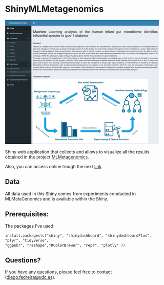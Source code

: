 # ShinyMLMetagenomics

![alt text](https://github.com/DiegoFE94/ShinyMLMetagenomics/blob/main/MLMetaGenomics.png)

Shiny web application that collects and allows to visualize all the results obtained in the project [MLMetagenomics](https://github.com/DiegoFE94/MLMetaGenomics).

Also, you can access online trough the next [link](https://diegofedreira.shinyapps.io/shinyapp/).

## Data
All data used in this Shiny comes from experiments conducted in MLMetaGenomics and is available within the Shiny.


## Prerequisites:

The packages I've used:

```{r}
install.packages(c("shiny", "shinydashboard", "shinydashboardPlus", "plyr", "tidyverse",
"ggpubr", "reshape","RColorBrewer", "repr", "plotly" ))
```
## Questions?
If you have any questions, please feel free to contact (diego.fedreira@udc.es).
